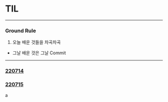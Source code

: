 # TIL

---

### Ground Rule

1. 오늘 배운 것들을 차곡차곡
  - 그날 배운 것은 그날 Commit



---

### [220714](220714.md)

### [220715](220715.md)

a